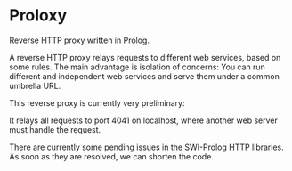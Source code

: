 # Proloxy
Reverse HTTP proxy written in Prolog.

A reverse HTTP proxy relays requests to different web services, based
on some rules. The main advantage is isolation of concerns: You can
run different and independent web services and serve them under a
common umbrella URL.

This reverse proxy is currently very preliminary:

It relays all requests to port 4041 on localhost, where another web
server must handle the request.

There are currently some pending issues in the SWI-Prolog HTTP
libraries. As soon as they are resolved, we can shorten the code.
